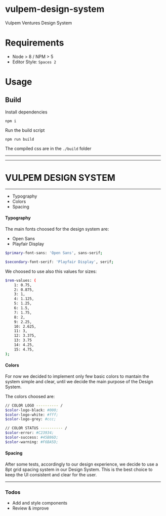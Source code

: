 # vulpem-design-system
Vulpem Ventures Design System

# Requirements

* Node > 8 / NPM > 5
* Editor Style: `Spaces 2`

# Usage

## Build

Install dependencies
```
npm i
```

Run the build script
```
npm run build
```

The compiled css are in the `./build` folder


---
---
# VULPEM DESIGN SYSTEM
---

  - Typography
  - Colors
  - Spacing

#### Typography

The main fonts choosed for the design system are:
  - Open Sans
  - Playfair Display

```sh
$primary-font-sans: 'Open Sans', sans-serif;

$secondary-font-serif: 'Playfair Display', serif;
```

We choosed to use also this values for sizes:

```sh
$rem-values: (
	1: 0.75,
	2: 0.875,
	3: 1,
	4: 1.125,
	5: 1.25,
	6: 1.5,
	7: 1.75,
	8: 2,
	9: 2.25,
	10: 2.625,
	11: 3,
	12: 3.375,
	13: 3.75
	14: 4.25,
	15: 4.75,
);
```

#### Colors

For now we decided to implement only few basic colors to mantain the system simple and clear, until we decide the main purpose of the Design System.

The colors choosed are:

```sh
// COLOR LOGO ---------- /
$color-logo-black: #000;
$color-logo-white: #fff;
$color-logo-grey: #ccc;

// COLOR STATUS ---------- /
$color-error: #C23934;
$color-success: #45B86D;
$color-warning: #F6BA5D;
```


#### Spacing

After some tests, accordingly to our design experience, we decide to use a 8pt grid spacing system in our Design System. This is the best choice to keep the UI consistent and clear for the user.

---

### Todos

 - Add and style components
 - Review & improve
